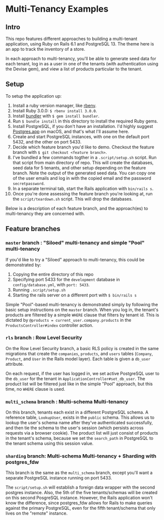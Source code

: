 # Multi-Tenancy Examples

## Intro

This repo features different approaches to building a multi-tenant application, using
Ruby on Rails 6.1 and PostgreSQL 13. The theme here is an app to track the inventory of a
store.

In each approach to multi-tenancy, you'll be able to generate seed data for each tenant, log in as a user in one of the tenants (with authentication using the Devise gem), and view a list of products particular to the tenant.

## Setup

To setup the application up:

1. Install a ruby version manager, like [rbenv](https://github.com/rbenv/rbenv#installation).
2. Install Ruby 3.0.0: `$ rbenv install 3.0.0`.
3. Install [bundler](https://bundler.io) with `$ gem install bundler`.
4. Run `$ bundle install` in this directory to install the required Ruby gems.
5. Install PostgreSQL, if you don't have an installation. I'd highly suggest [Postgres.app](https://postgresapp.com)
on macOS, and that's what I'll assume here.
6. Create and start PostgreSQL instances, with one on the default port 5432, and the other on port 5433.
7. Decide which feature branch you'd like to demo. Checkout the feature branch with `$ git checkout <feature branch>`.
8. I've bundled a few commands togther in a `.script/setup.sh` script. Run that script from main directory of repo. This will create the databases, seed data for 5 tenants, and other setup depending on the feature branch. Note the output of the generated seed data. You can copy one of the user emails and log in with the copied email and the password `secretpassword`.
9. In a separate terminal tab, start the Rails application with `bin/rails s`.
10. Once you're done assessing the feature branch you're looking at, run the `script/teardown.sh` script. This will drop the databases.

Below is a description of each feature branch, and the approach(es) to multi-tenancy they are concerned with.

## Feature branches

### `master` branch : "Siloed" multi-tenancy and simple "Pool" multi-tenancy

If you'd like to try a "Siloed" approach to multi-tenancy, this could be demonstrated by:

1. Copying the entire directory of this repo
2. Specifying port 5433 for the `development` database in `config/database.yml`, with `port: 5433`.
3. Running `.script/setup.sh`
4. Starting the rails server on a different port with `$ bin/rails s`

Simple "Pool"-based multi-tenancy is demonstrated simply by following the basic setup instructions on the `master` branch. When you log in, the tenant's products are filtered by a simple `WHERE` clause that filters by tenant id. This is dictated by `@products = current_user.company.products` in the `ProductsController#index` controller action.

### `rls` branch : Row Level Security

On the Row Level Security branch, a basic RLS policy is created in the same migrations that create the `companies`, `products`, and `users` tables (`Company`, `Product`, and `User` in the Rails model layer). Each table is given a `db_user` attribute.

On each request, if the user has logged in, we set active PostgreSQL user to the `db_user` for the tenant in `ApplicationController#set_db_user`. The product list will be filtered just like in the simple "Pool" approach, but this time, no `WHERE` clause is used.

### `multi_schema` branch : Multi-schema Multi-tenancy

On this branch, tenants each exist in a different PostgreSQL schema. A reference table, `LookupUser`, exists in the `public` schema. This allows us to lookup the user's schema name after they've authenticated successfully, and then tie the schema to the user's session (which persists across requests via a browser cookie). The product list will just consist of products in the tenant's schema, because we set the `search_path` in PostgreSQL to the tenant schema using this session value.

### `sharding` branch: Multi-schema Multi-tenancy + Sharding with postgres_fdw

This branch is the same as the `multi_schema` branch, except you'll want a separate PostgreSQL instance running on port 5433.

The `script/setup.sh` will establish a foreign data wrapper with the second postgres instance. Also, the 5th of the five tenants/schemas will be created on this second PosgreSQL instance. However, the Rails application won't know the difference, since postgres_fdw allows for Rails to make queries against the primary PostgreSQL, even for the fifth tenant/schema that only lives on the "remote" instance.